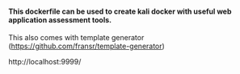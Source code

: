 #### This dockerfile can be used to create kali docker with useful web application assessment tools.

This also comes with template generator (https://github.com/fransr/template-generator)

http://localhost:9999/
